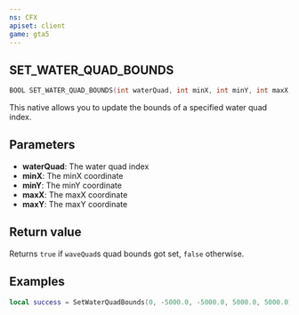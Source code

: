 ```yaml
---
ns: CFX
apiset: client
game: gta5
---
```

## SET_WATER_QUAD_BOUNDS

```c
BOOL SET_WATER_QUAD_BOUNDS(int waterQuad, int minX, int minY, int maxX, int maxY);
```

This native allows you to update the bounds of a specified water quad index.


## Parameters
* **waterQuad**: The water quad index
* **minX**: The minX coordinate
* **minY**: The minY coordinate
* **maxX**: The maxX coordinate
* **maxY**: The maxY coordinate

## Return value
Returns `true` if `waveQuad`s quad bounds got set, `false` otherwise.

## Examples

```lua
local success = SetWaterQuadBounds(0, -5000.0, -5000.0, 5000.0, 5000.0)
```
